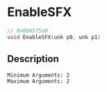 # EnableSFX
```c
// 0x004575a0
void EnableSFX(unk p0, unk p1)
```
## Description
```
Minimum Arguments: 2
Maximum Arguments: 2
```
